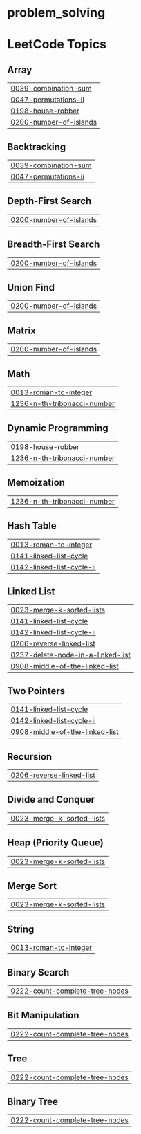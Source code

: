 # problem_solving
<!---LeetCode Topics Start-->
# LeetCode Topics
## Array
|  |
| ------- |
| [0039-combination-sum](https://github.com/pravins24/problem_solving/tree/master/0039-combination-sum) |
| [0047-permutations-ii](https://github.com/pravins24/problem_solving/tree/master/0047-permutations-ii) |
| [0198-house-robber](https://github.com/pravins24/problem_solving/tree/master/0198-house-robber) |
| [0200-number-of-islands](https://github.com/pravins24/problem_solving/tree/master/0200-number-of-islands) |
## Backtracking
|  |
| ------- |
| [0039-combination-sum](https://github.com/pravins24/problem_solving/tree/master/0039-combination-sum) |
| [0047-permutations-ii](https://github.com/pravins24/problem_solving/tree/master/0047-permutations-ii) |
## Depth-First Search
|  |
| ------- |
| [0200-number-of-islands](https://github.com/pravins24/problem_solving/tree/master/0200-number-of-islands) |
## Breadth-First Search
|  |
| ------- |
| [0200-number-of-islands](https://github.com/pravins24/problem_solving/tree/master/0200-number-of-islands) |
## Union Find
|  |
| ------- |
| [0200-number-of-islands](https://github.com/pravins24/problem_solving/tree/master/0200-number-of-islands) |
## Matrix
|  |
| ------- |
| [0200-number-of-islands](https://github.com/pravins24/problem_solving/tree/master/0200-number-of-islands) |
## Math
|  |
| ------- |
| [0013-roman-to-integer](https://github.com/pravins24/problem_solving/tree/master/0013-roman-to-integer) |
| [1236-n-th-tribonacci-number](https://github.com/pravins24/problem_solving/tree/master/1236-n-th-tribonacci-number) |
## Dynamic Programming
|  |
| ------- |
| [0198-house-robber](https://github.com/pravins24/problem_solving/tree/master/0198-house-robber) |
| [1236-n-th-tribonacci-number](https://github.com/pravins24/problem_solving/tree/master/1236-n-th-tribonacci-number) |
## Memoization
|  |
| ------- |
| [1236-n-th-tribonacci-number](https://github.com/pravins24/problem_solving/tree/master/1236-n-th-tribonacci-number) |
## Hash Table
|  |
| ------- |
| [0013-roman-to-integer](https://github.com/pravins24/problem_solving/tree/master/0013-roman-to-integer) |
| [0141-linked-list-cycle](https://github.com/pravins24/problem_solving/tree/master/0141-linked-list-cycle) |
| [0142-linked-list-cycle-ii](https://github.com/pravins24/problem_solving/tree/master/0142-linked-list-cycle-ii) |
## Linked List
|  |
| ------- |
| [0023-merge-k-sorted-lists](https://github.com/pravins24/problem_solving/tree/master/0023-merge-k-sorted-lists) |
| [0141-linked-list-cycle](https://github.com/pravins24/problem_solving/tree/master/0141-linked-list-cycle) |
| [0142-linked-list-cycle-ii](https://github.com/pravins24/problem_solving/tree/master/0142-linked-list-cycle-ii) |
| [0206-reverse-linked-list](https://github.com/pravins24/problem_solving/tree/master/0206-reverse-linked-list) |
| [0237-delete-node-in-a-linked-list](https://github.com/pravins24/problem_solving/tree/master/0237-delete-node-in-a-linked-list) |
| [0908-middle-of-the-linked-list](https://github.com/pravins24/problem_solving/tree/master/0908-middle-of-the-linked-list) |
## Two Pointers
|  |
| ------- |
| [0141-linked-list-cycle](https://github.com/pravins24/problem_solving/tree/master/0141-linked-list-cycle) |
| [0142-linked-list-cycle-ii](https://github.com/pravins24/problem_solving/tree/master/0142-linked-list-cycle-ii) |
| [0908-middle-of-the-linked-list](https://github.com/pravins24/problem_solving/tree/master/0908-middle-of-the-linked-list) |
## Recursion
|  |
| ------- |
| [0206-reverse-linked-list](https://github.com/pravins24/problem_solving/tree/master/0206-reverse-linked-list) |
## Divide and Conquer
|  |
| ------- |
| [0023-merge-k-sorted-lists](https://github.com/pravins24/problem_solving/tree/master/0023-merge-k-sorted-lists) |
## Heap (Priority Queue)
|  |
| ------- |
| [0023-merge-k-sorted-lists](https://github.com/pravins24/problem_solving/tree/master/0023-merge-k-sorted-lists) |
## Merge Sort
|  |
| ------- |
| [0023-merge-k-sorted-lists](https://github.com/pravins24/problem_solving/tree/master/0023-merge-k-sorted-lists) |
## String
|  |
| ------- |
| [0013-roman-to-integer](https://github.com/pravins24/problem_solving/tree/master/0013-roman-to-integer) |
## Binary Search
|  |
| ------- |
| [0222-count-complete-tree-nodes](https://github.com/pravins24/problem_solving/tree/master/0222-count-complete-tree-nodes) |
## Bit Manipulation
|  |
| ------- |
| [0222-count-complete-tree-nodes](https://github.com/pravins24/problem_solving/tree/master/0222-count-complete-tree-nodes) |
## Tree
|  |
| ------- |
| [0222-count-complete-tree-nodes](https://github.com/pravins24/problem_solving/tree/master/0222-count-complete-tree-nodes) |
## Binary Tree
|  |
| ------- |
| [0222-count-complete-tree-nodes](https://github.com/pravins24/problem_solving/tree/master/0222-count-complete-tree-nodes) |
<!---LeetCode Topics End-->